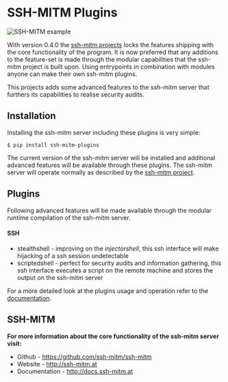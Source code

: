 # SSH-MITM Plugins

![SSH-MITM example](https://ssh-mitm.at/img/mitm-example.png)

With version 0.4.0 the [ssh-mitm projects](http://ssh-mitm.at/) locks the features
shipping with the core functionality of the program. It is now preferred that any additions to the
feature-set is made through the modular capabilities that the ssh-mitm project is built upon. Using
entrypoints in combination with modules anyone can make their own ssh-mitm plugins.

This projects adds some advanced features to the ssh-mitm server that furthers its capabilities
to realise security audits.

## Installation

Installing the ssh-mitm server including these plugins is very simple:

    $ pip install ssh-mitm-plugins
    
The current version of the ssh-mitm server will be installed and additional advanced features
will be available through these plugins. The ssh-mitm server will operate normally as described
by the [ssh-mitm project](#ssh-mitm).

## Plugins

Following advanced features will be made available through the modular runtime compilation of 
the ssh-mitm server.

#### SSH 
* stealthshell - improving on the *injectorshell*, this ssh interface will
make hijacking of a ssh session undetectable
* scriptedshell - perfect for security audits and information gathering, this ssh interface executes
a script on the remote machine and stores the output on the ssh-mitm server

For a more detailed look at the plugins usage and operation refer to the 
[documentation](http://ssh-mitm-plugins.readthedocs.io).

## SSH-MITM

**For more information about the core functionality of the ssh-mitm server visit:**

* Github        - https://github.com/ssh-mitm/ssh-mitm
* Website       - http://ssh-mitm.at
* Documentation - http://docs.ssh-mitm.at
